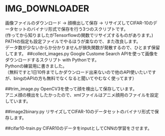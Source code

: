 IMG_DOWNLOADER
====
画像ファイルのダウンロード -> 顔検出して保存 -> リサイズしてCIFAR-10のデータセットのバイナリ形式で保存を行う3つのスクリプトです。<BR>
(作ってから知りましたがTensorflowの関数でリサイズするものがあります。)<BR>
PATHの指定も設定ファイルでやるほうが楽なので、また改良します。<BR>
データ数が少ないからか分かりませんが損失関数が発散するので、ひとまず保留してます。
##collect_images.py
Google Custome Search APIを使って画像をダウンロードするスクリプト with Pythonです。
<BR>
Pythonの練習用に書きました。
<BR>
（無料ですと1日10件までしかダウンロード出来ないので他のAPI使いたいですが、bingのAPIの方も無料でなくなると聞いてやむなく使ってます）

##trim_image.py
OpenCV3を使って顔を検出して保存しています。
<BR>
アニメ顔の検出をしたかったので、xmlファイルはアニメ顔用のファイルを設定しています。

##image2binary.py
リサイズしてCIFAR-10のデータセットのバイナリ形式で保存します。

##cifar10-train.py
CIFAR10のデータをinputとしてCNNの学習をさせます。

